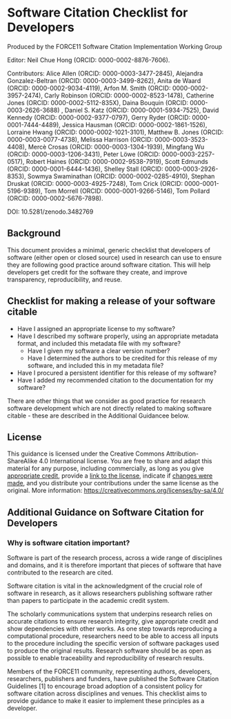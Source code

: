 # Software Citation Checklist for Developers

Produced by the FORCE11 Software Citation Implementation Working Group

Editor: Neil Chue Hong (ORCID: 0000-0002-8876-7606). 

Contributors: Alice Allen (ORCID: 0000-0003-3477-2845), Alejandra Gonzalez-Beltran (ORCID: 0000-0003-3499-8262), Anita de Waard (ORCID: 0000-0002-9034-4119), Arfon M. Smith (ORCID: 0000-0002-3957-2474), Carly Robinson (ORCID: 0000-0002-8523-1478), Catherine Jones (ORCID: 0000-0002-5112-835X), Daina Bouquin (ORCID: 0000-0003-2626-3688) , Daniel S. Katz (ORCID: 0000-0001-5934-7525), David Kennedy (ORCID: 0000-0002-9377-0797), Gerry Ryder (ORCID: 0000-0001-7444-4489), Jessica Hausman (ORCID: 0000-0002-1861-1526), Lorraine Hwang (ORCID: 0000-0002-1021-3101), Matthew B. Jones (ORCID: 0000-0003-0077-4738), Melissa Harrison (ORCID: 0000-0003-3523-4408), Mercè Crosas (ORCID: 0000-0003-1304-1939), Mingfang Wu (ORCID: 0000-0003-1206-3431), Peter Löwe (ORCID: 0000-0003-2257-0517), Robert Haines (ORCID: 0000-0002-9538-7919), Scott Edmunds (ORCID: 0000-0001-6444-1436), Shelley Stall (ORCID: 0000-0003-2926-8353), Sowmya Swaminathan (ORCID: 0000-0002-0285-4910), Stephan Druskat (ORCID: 0000-0003-4925-7248), Tom Crick (ORCID: 0000-0001-5196-9389), Tom Morrell (ORCID: 0000-0001-9266-5146), Tom Pollard (ORCID: 0000-0002-5676-7898). 

DOI: 10.5281/zenodo.3482769

## Background

This document provides a minimal, generic checklist that developers of software (either open or closed source) used in research can use to ensure they are following good practice around software citation. This will help developers get credit for the software they create, and improve transparency, reproducibility, and reuse.

## Checklist for making a release of your software citable

- Have I assigned an appropriate license to my software?
- Have I described my software properly, using an appropriate metadata format, and included this metadata file with my software?
  - Have I given my software a clear version number?
  - Have I determined the authors to be credited for this release of my software, and included this in my metadata file?
- Have I procured a persistent identifier for this release of my software?
- Have I added my recommended citation to the documentation for my software?

There are other things that we consider as good practice for research software development which are not directly related to making software citable - these are described in the Additional Guidancee below.

## License

This guidance is licensed under the Creative Commons Attribution-ShareAlike 4.0 International license. You are free to share and adapt this material for any purpose, including commercially, as long as you give [appropriate credit](https://wiki.creativecommons.org/wiki/License_Versions#Detailed_attribution_comparison_chart), provide a [link to the license](https://creativecommons.org/licenses/by-sa/4.0/), indicate if [changes were made](https://wiki.creativecommons.org/wiki/License_Versions#Modifications_and_adaptations_must_be_marked_as_such), and you distribute your contributions under the same license as the original. More information: https://creativecommons.org/licenses/by-sa/4.0/

## Additional Guidance on Software Citation for Developers

### Why is software citation important?

Software is part of the research process, across a wide range of disciplines and domains, and it is therefore important that pieces of software that have contributed to the research are cited. 

Software citation is vital in the acknowledgment of the crucial role of software in research, as it allows researchers publishing software rather than papers to participate in the academic credit system.

The scholarly communications system that underpins research relies on accurate citations to ensure research integrity, give appropriate credit and show dependencies with other works. As one step towards reproducing a computational procedure, researchers need to be able to access all inputs to the procedure including the specific version of software packages used to produce the original results. Research software should be as open as possible to enable traceability and reproducibility of research results.

Members of the FORCE11 community, representing authors, developers, researchers, publishers and funders, have published the Software Citation Guidelines [1] to encourage broad adoption of a consistent policy for software citation across disciplines and venues. This checklist aims to provide guidance to make it easier to implement these principles as a developer.
